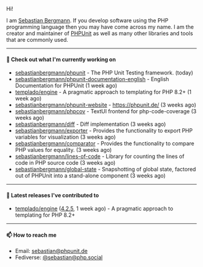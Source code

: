 Hi!

I am [Sebastian Bergmann](https://sebastian-bergmann.de/). If you develop software using the PHP programming language then you may have come across my name. I am the creator and maintainer of [PHPUnit](https://phpunit.de/) as well as many other libraries and tools that are commonly used.

---

#### 👷 Check out what I'm currently working on

- [sebastianbergmann/phpunit](https://github.com/sebastianbergmann/phpunit) - The PHP Unit Testing framework. (today)
- [sebastianbergmann/phpunit-documentation-english](https://github.com/sebastianbergmann/phpunit-documentation-english) - English Documentation for PHPUnit (1 week ago)
- [templado/engine](https://github.com/templado/engine) - A pragmatic approach to templating for PHP 8.2&#43; (1 week ago)
- [sebastianbergmann/phpunit-website](https://github.com/sebastianbergmann/phpunit-website) - https://phpunit.de/ (3 weeks ago)
- [sebastianbergmann/phpcov](https://github.com/sebastianbergmann/phpcov) - TextUI frontend for php-code-coverage (3 weeks ago)
- [sebastianbergmann/diff](https://github.com/sebastianbergmann/diff) - Diff implementation (3 weeks ago)
- [sebastianbergmann/exporter](https://github.com/sebastianbergmann/exporter) - Provides the functionality to export PHP variables for visualization (3 weeks ago)
- [sebastianbergmann/comparator](https://github.com/sebastianbergmann/comparator) - Provides the functionality to compare PHP values for equality. (3 weeks ago)
- [sebastianbergmann/lines-of-code](https://github.com/sebastianbergmann/lines-of-code) - Library for counting the lines of code in PHP source code (3 weeks ago)
- [sebastianbergmann/global-state](https://github.com/sebastianbergmann/global-state) - Snapshotting of global state, factored out of PHPUnit into a stand-alone component (3 weeks ago)

---

#### 🔭 Latest releases I've contributed to

- [templado/engine](https://github.com/templado/engine) ([4.2.5](https://github.com/templado/engine/releases/tag/4.2.5), 1 week ago) - A pragmatic approach to templating for PHP 8.2&#43;

---

#### 📫 How to reach me

- Email: [sebastian@phpunit.de](mailto://sebastian@phpunit.de)
- Fediverse: [@sebastian@php.social](https://phpc.social/@sebastian)
